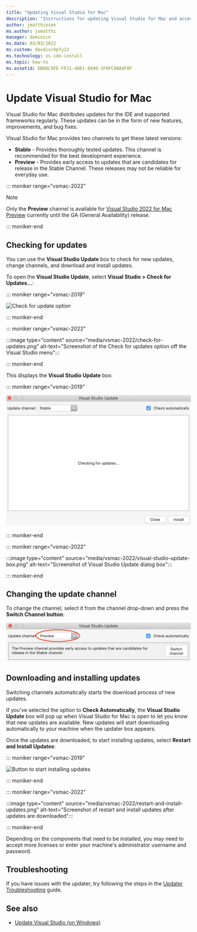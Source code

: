 ```yaml
---
title: "Updating Visual Studio for Mac"
description: "Instructions for updating Visual Studio for Mac and accessing preview releases."
author: jmatthiesen
ms.author: jomatthi
manager: dominicn
ms.date: 03/03/2022
ms.custom: devdivchpfy22
ms.technology: vs-ide-install
ms.topic: how-to
ms.assetid: DB8DC9FE-FF21-4061-8A96-3F9FC08A4F8F
---
```


# Update Visual Studio for Mac

Visual Studio for Mac distributes updates for the IDE and supported frameworks regularly. These updates can be in the form of new features, improvements, and bug fixes.

Visual Studio for Mac provides two channels to get these latest versions:

* **Stable** - Provides thoroughly tested updates. This channel is recommended for the best development experience.
* **Preview** - Provides early access to updates that are candidates for release in the Stable Channel. These releases may not be reliable for everyday use.

::: moniker range="vsmac-2022"

> [!NOTE]
> Only the **Preview** channel is available for [Visual Studio 2022 for Mac Preview](https://visualstudio.microsoft.com/vs/mac/preview/) currently until the GA (General Availability) release.

::: moniker-end

## Checking for updates

You can use the **Visual Studio Update** box to check for new updates, change channels, and download and install updates.

To open the **Visual Studio Update**, select **Visual Studio > Check for Updates...**:

::: moniker range="vsmac-2019"

![Check for update option](media/update-image1.png)

::: moniker-end

::: moniker range="vsmac-2022"

:::image type="content" source="media/vsmac-2022/check-for-updates.png" alt-text="Screenshot of the Check for updates option off the Visual Studio menu":::

::: moniker-end

This displays the **Visual Studio Update** box:

::: moniker range="vsmac-2019"

![updater box](media/update-image2.png)

::: moniker-end

::: moniker range="vsmac-2022"

:::image type="content" source="media/vsmac-2022/visual-studio-update-box.png" alt-text="Screenshot of Visual Studio Update dialog box":::

::: moniker-end

## Changing the update channel

To change the channel, select it from the channel drop-down and press the **Switch Channel button**:

![Change Channel drop-down](media/update-image3.png)

## Downloading and installing updates

Switching channels automatically starts the download process of new updates.

If you've selected the option to **Check Automatically**, the **Visual Studio Update** box will pop up when Visual Studio for Mac is open to let you know that new updates are available. New updates will start downloading automatically to your machine when the updater box appears.

Once the updates are downloaded, to start installing updates, select **Restart and Install Updates**:

::: moniker range="vsmac-2019"

![Button to start installing updates](media/update-image4.png)

::: moniker-end

::: moniker range="vsmac-2022"

:::image type="content" source="media/vsmac-2022/restart-and-install-updates.png" alt-text="Screenshot of restart and install updates after updates are downloaded":::

::: moniker-end

Depending on the components that need to be installed, you may need to accept more licenses or enter your machine's administrator username and password.

## Troubleshooting

If you have issues with the updater, try following the steps in the [Updater Troubleshooting](updater-troubleshooting.md) guide.

## See also

- [Update Visual Studio (on Windows)](/visualstudio/install/update-visual-studio)
